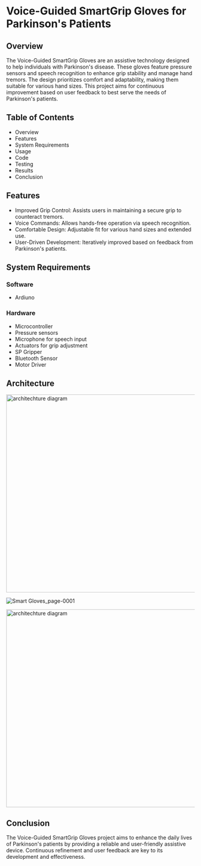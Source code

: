 # Voice-Guided SmartGrip Gloves for Parkinson's Patients

## Overview

The Voice-Guided SmartGrip Gloves are an assistive technology designed to help individuals with Parkinson's disease. These gloves feature pressure sensors and speech recognition to enhance grip stability and manage hand tremors. The design prioritizes comfort and adaptability, making them suitable for various hand sizes. This project aims for continuous improvement based on user feedback to best serve the needs of Parkinson's patients.

## Table of Contents
- Overview
- Features
- System Requirements
- Usage
- Code
- Testing
- Results
- Conclusion

## Features
- Improved Grip Control: Assists users in maintaining a secure grip to counteract tremors.
- Voice Commands: Allows hands-free operation via speech recognition.
- Comfortable Design: Adjustable fit for various hand sizes and extended use.
- User-Driven Development: Iteratively improved based on feedback from Parkinson's patients.

## System Requirements

### Software
- Ardiuno

### Hardware
- Microcontroller
- Pressure sensors
- Microphone for speech input
- Actuators for grip adjustment
- SP Gripper
- Bluetooth Sensor
- Motor Driver


## Architecture

<img width="527" alt="architechture diagram" src="https://github.com/jayanthvishaal/Smart-Gloves/assets/143342446/d7ff6698-6cf1-44c6-9077-2a462167be55">

![Smart Gloves_page-0001](https://github.com/jayanthvishaal/Smart-Gloves/assets/143342446/4f031938-b3e0-4d64-9871-57dfa0a5268a)


<img width="527" alt="architechture diagram" src="https://github.com/jayanthvishaal/Smart-Gloves/assets/143342446/260980b7-162e-470d-a414-24917de5c70d">

## Conclusion
The Voice-Guided SmartGrip Gloves project aims to enhance the daily lives of Parkinson's patients by providing a reliable and user-friendly assistive device. Continuous refinement and user feedback are key to its development and effectiveness.
